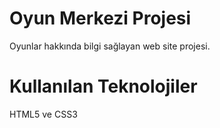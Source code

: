 # Oyun Merkezi Projesi

Oyunlar hakkında bilgi sağlayan web site projesi.

# Kullanılan Teknolojiler

HTML5 ve CSS3


